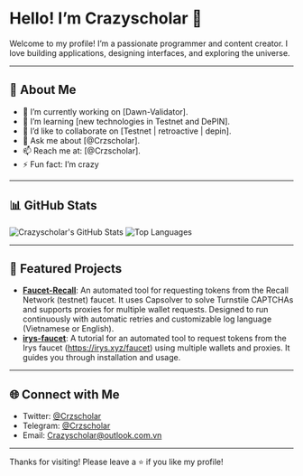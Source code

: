 # Hello! I’m Crazyscholar 👋



Welcome to my profile! I’m a passionate programmer and content creator. I love building applications, designing interfaces, and exploring the universe.

---

## 🌟 About Me
- 🔭 I’m currently working on [Dawn-Validator].
- 🌱 I’m learning [new technologies in Testnet and DePIN].
- 👯 I’d like to collaborate on [Testnet | retroactive | depin].
- 💬 Ask me about [@Crzscholar].
- 📫 Reach me at: [@Crzscholar].
- ⚡ Fun fact: I’m crazy

---

## 📊 GitHub Stats
![Crazyscholar's GitHub Stats](https://github-readme-stats.vercel.app/api?username=Crazyscholarr&show_icons=true&theme=radical)
![Top Languages](https://github-readme-stats.vercel.app/api/top-langs/?username=Crazyscholarr&layout=compact&theme=radical)

---

## 🚀 Featured Projects
- **[Faucet-Recall](https://github.com/Crazyscholarr/Faucet-Recall)**: An automated tool for requesting tokens from the Recall Network (testnet) faucet. It uses Capsolver to solve Turnstile CAPTCHAs and supports proxies for multiple wallet requests. Designed to run continuously with automatic retries and customizable log language (Vietnamese or English).
- **[irys-faucet](https://github.com/Crazyscholarr/irys-faucet)**: A tutorial for an automated tool to request tokens from the Irys faucet (https://irys.xyz/faucet) using multiple wallets and proxies. It guides you through installation and usage.

---

## 🌐 Connect with Me
- Twitter: [@Crzscholar](https://twitter.com/Crzscholarr)
- Telegram: [@Crzscholar](https://t.me/Crzscholar)
- Email: [Crazyscholar@outlook.com.vn](mailto:Crazyscholar@outlook.com.vn)

---

Thanks for visiting! Please leave a ⭐ if you like my profile!
